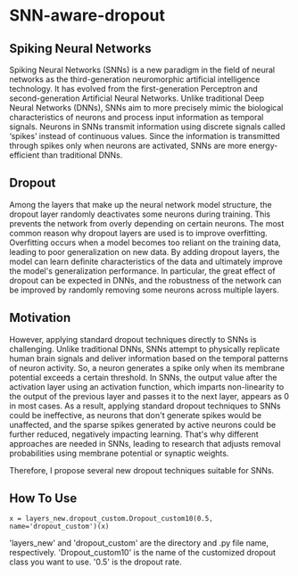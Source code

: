 # SNN-aware-dropout
## Spiking Neural Networks
Spiking Neural Networks (SNNs) is a new paradigm in the field of neural networks as the third-generation neuromorphic artificial intelligence technology. It has evolved from the first-generation Perceptron and second-generation Artificial Neural Networks. Unlike traditional Deep Neural Networks (DNNs), SNNs aim to more precisely mimic the biological characteristics of neurons and process input information as temporal signals. Neurons in SNNs transmit information using discrete signals called ‘spikes’ instead of continuous values. Since the information is transmitted through spikes only when neurons are activated, SNNs are more energy-efficient than traditional DNNs.

## Dropout
Among the layers that make up the neural network model structure, the dropout layer randomly deactivates some neurons during training. This prevents the network from overly depending on certain neurons. The most common reason why dropout layers are used is to improve overfitting. Overfitting occurs when a model becomes too reliant on the training data, leading to poor generalization on new data. By adding dropout layers, the model can learn definite characteristics of the data and ultimately improve the model's generalization performance. In particular, the great effect of dropout can be expected in DNNs, and the robustness of the network can be improved by randomly removing some neurons across multiple layers.

## Motivation
However, applying standard dropout techniques directly to SNNs is challenging. Unlike traditional DNNs, SNNs attempt to physically replicate human brain signals and deliver information based on the temporal patterns of neuron activity. So, a neuron generates a spike only when its membrane potential exceeds a certain threshold. In SNNs, the output value after the activation layer using an activation function, which imparts non-linearity to the output of the previous layer and passes it to the next layer, appears as 0 in most cases. As a result, applying standard dropout techniques to SNNs could be ineffective, as neurons that don't generate spikes would be unaffected, and the sparse spikes generated by active neurons could be further reduced, negatively impacting learning. That's why different approaches are needed in SNNs, leading to research that adjusts removal probabilities using membrane potential or synaptic weights.

Therefore, I propose several new dropout techniques suitable for SNNs.

## How To Use
`x = layers_new.dropout_custom.Dropout_custom10(0.5, name='dropout_custom')(x)`

'layers_new' and 'dropout_custom' are the directory and .py file name, respectively.
'Dropout_custom10' is the name of the customized dropout class you want to use.
'0.5' is the dropout rate.
